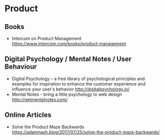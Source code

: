 # Product

## Books

* Intercom on Product Management
  https://www.intercom.com/books/product-management

## Digital Psychology / Mental Notes / User Behaviour

* Digital Psychology – a free library of psychological principles and examples for inspiration to enhance the customer experience and influence your user's behavior 
  http://digitalpsychology.io/
* Mental Notes - bring a little psychology to web design
  http://getmentalnotes.com/

## Online Articles

* Solve the Product Maze Backwards
  https://adamnash.blog/2017/07/25/solve-the-product-maze-backwards/
